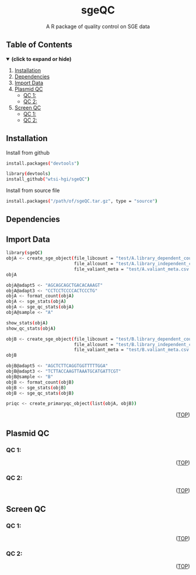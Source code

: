 <div align="center">
<h1 align="center">sgeQC</h1>
  <p align="center">A R package of quality control on SGE data</p>
</div>

## Table of Contents
<details open>
<summary><b>(click to expand or hide)</b></summary>

1. [Installation](#installation)
2. [Dependencies](#dependencies)
3. [Import Data](#import-data)
4. [Plasmid QC](#plasmid-qc)
    - [QC 1: ](#pqc1)
    - [QC 2: ](#pqc2)
5. [Screen QC](#screen-qc)
    - [QC 1: ](#sqc1)
    - [QC 2: ](#sqc2)

</details>

<!-- Installation-->
## Installation

Install from github
```sh
install.packages("devtools")

library(devtools)
install_github("wtsi-hgi/sgeQC")
```

Install from source file
```sh
install.packages("/path/of/sgeQC.tar.gz", type = "source")
```

<!-- Dependencies-->
## Dependencies

<!-- Import Data-->
## Import Data


```sh
library(sgeQC)
objA <- create_sge_object(file_libcount = "test/A.library_dependent_counts.tsv.gz",
                          file_allcount = "test/A.library_independent_counts.tsv.gz",
                          file_valiant_meta = "test/A.valiant_meta.csv.gz")
objA

objA@adapt5 <- "AGCAGCAGCTGACACAAAGT"
objA@adapt3 <- "CCTCCTCCCCACTCCCTG"
objA <- format_count(objA)
objA <- sge_stats(objA) 
objA <- sge_qc_stats(objA)
objA@sample <- "A"

show_stats(objA)
show_qc_stats(objA)

objB <- create_sge_object(file_libcount = "test/B.library_dependent_counts.tsv.gz",
                          file_allcount = "test/B.library_independent_counts.tsv.gz",
                          file_valiant_meta = "test/B.valiant_meta.csv.gz")
objB

objB@adapt5 <- "AGCTCTTCAGGTGGTTTTTGGA"
objB@adapt3 <- "TCTTACCAAGTTAAATGCATGATTCGT"
objB@sample <- "B"
objB <- format_count(objB)
objB <- sge_stats(objB) 
objB <- sge_qc_stats(objB)

priqc <- create_primaryqc_object(list(objA, objB))
```

<p align="right">(<a href="#top">TOP</a>)</p>

<!-- Plasmid QC -->
## Plasmid QC

<a id="pqc1"></a>
### QC 1: 

<p align="right">(<a href="#top">TOP</a>)</p>

<a id="pqc2"></a>
### QC 2: 

<p align="right">(<a href="#top">TOP</a>)</p>

<!-- Screen QC -->
## Screen QC

<a id="sqc1"></a>
### QC 1: 

<p align="right">(<a href="#top">TOP</a>)</p>

<a id="sqc2"></a>
### QC 2: 

<p align="right">(<a href="#top">TOP</a>)</p>



